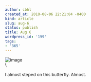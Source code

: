 ```yaml
---
author: cbhl
created_at: 2010-08-06 22:21:04 -0400
kind: article
slug: aug-6
status: publish
title: Aug 6
wordpress_id: '199'
tags:
- '365'
---
```


![image](//images.michael-chang.ca/blog/wp-content/uploads/2010/08/wpid-IMG_20100806_202943.jpg)\
\

I almost steped on this butterfly. Almost.

